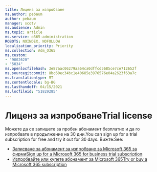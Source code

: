 ```yaml
---
title: Лиценз за изпробване
ms.author: pebaum
author: pebaum
manager: scotv
ms.audience: Admin
ms.topic: article
ms.service: o365-administration
ROBOTS: NOINDEX, NOFOLLOW
localization_priority: Priority
ms.collection: Adm_O365
ms.custom:
- "9002620"
- "5034"
ms.openlocfilehash: 3e87aac06279aa64ca0dffcd5685ce7ce712652f
ms.sourcegitcommit: 8bc60ec34bc1e40685e3976576e04a2623f63a7c
ms.translationtype: MT
ms.contentlocale: bg-BG
ms.lasthandoff: 04/15/2021
ms.locfileid: "51829285"
---
```

# <a name="trial-license"></a><span data-ttu-id="1643b-102">Лиценз за изпробване</span><span class="sxs-lookup"><span data-stu-id="1643b-102">Trial license</span></span>

<span data-ttu-id="1643b-103">Можете да се запишете за пробен абонамент безплатно и да го изпробвате в продължение на 30 дни.</span><span class="sxs-lookup"><span data-stu-id="1643b-103">You can sign up for a trial subscription for free and try it out for 30 days.</span></span> <span data-ttu-id="1643b-104">Вижте:</span><span class="sxs-lookup"><span data-stu-id="1643b-104">See:</span></span>

- [<span data-ttu-id="1643b-105">Записване за абонамент за изпробване за Microsoft 365 за фирми</span><span class="sxs-lookup"><span data-stu-id="1643b-105">Sign up for a Microsoft 365 for business trial subscription</span></span>](https://docs.microsoft.com/microsoft-365/commerce/sign-up-for-office-365-trial?view=o365-worldwide)
- [<span data-ttu-id="1643b-106">Изпробвайте или купете абонамент за Microsoft 365</span><span class="sxs-lookup"><span data-stu-id="1643b-106">Try or buy a Microsoft 365 subscription</span></span>](https://docs.microsoft.com/microsoft-365/commerce/try-or-buy-microsoft-365?view=o365-worldwide)
